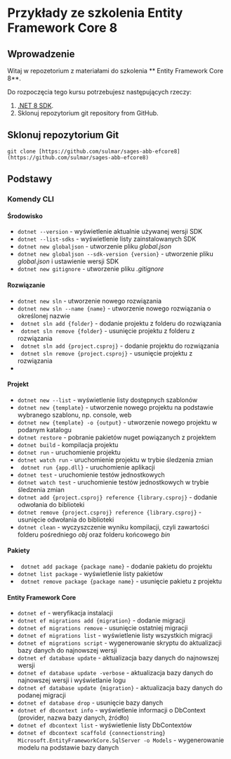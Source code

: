 # Przykłady ze szkolenia Entity Framework Core 8

## Wprowadzenie

Witaj w repozetorium z materiałami do szkolenia ** Entity Framework Core 8**.

Do rozpoczęcia tego kursu potrzebujesz następujących rzeczy:

1. [.NET 8 SDK](https://dotnet.microsoft.com/en-us/download/dotnet/8.0).
2. Sklonuj repozytorium  git repository from GitHub.

## Sklonuj repozytorium Git

```
git clone [https://github.com/sulmar/sages-abb-efcore8](https://github.com/sulmar/sages-abb-efcore8)
```

## Podstawy

### Komendy CLI

#### Środowisko
- ``` dotnet --version ``` - wyświetlenie aktualnie używanej wersji SDK
- ``` dotnet --list-sdks ``` - wyświetlenie listy zainstalowanych SDK
- ``` dotnet new globaljson ``` - utworzenie pliku _global.json_
- ``` dotnet new globaljson --sdk-version {version} ``` - utworzenie pliku _global.json_ i ustawienie wersji SDK
- ``` dotnet new gitignore ``` - utworzenie pliku _.gitignore_

#### Rozwiązanie
- ``` dotnet new sln ``` - utworzenie nowego rozwiązania
- ``` dotnet new sln --name {name} ``` - utworzenie nowego rozwiązania o określonej nazwie
- ``` dotnet sln add {folder}``` - dodanie projektu z folderu do rozwiązania
- ``` dotnet sln remove {folder}``` - usunięcie projektu z folderu z rozwiązania
- ``` dotnet sln add {project.csproj}``` - dodanie projektu do rozwiązania
- ``` dotnet sln remove {project.csproj}``` - usunięcie projektu z rozwiązania
- 
#### Projekt
- ``` dotnet new --list ``` - wyświetlenie listy dostępnych szablonów
- ``` dotnet new {template} ``` - utworzenie nowego projektu na podstawie wybranego szablonu, np. console, web
- ``` dotnet new {template} -o {output} ``` - utworzenie nowego projektu w podanym katalogu
- ``` dotnet restore ``` - pobranie pakietów nuget powiązanych z projektem
- ``` dotnet build ``` - kompilacja projektu
- ``` dotnet run ``` - uruchomienie projektu
- ``` dotnet watch run ``` - uruchomienie projektu w trybie śledzenia zmian
- ``` dotnet run {app.dll}``` - uruchomienie aplikacji
- ``` dotnet test ``` - uruchomienie testów jednostkowych
- ``` dotnet watch test ``` - uruchomienie testów jednostkowych w trybie śledzenia zmian
- ``` dotnet add {project.csproj} reference {library.csproj} ``` - dodanie odwołania do biblioteki
- ``` dotnet remove {project.csproj} reference {library.csproj} ``` - usunięcie odwołania do biblioteki
- ``` dotnet clean ``` - wyczyszczenie wyniku kompilacji, czyli zawartości folderu pośredniego _obj_ oraz folderu końcowego _bin_

#### Pakiety
- ``` dotnet add package {package name}``` - dodanie pakietu do projektu
- ``` dotnet list package ``` - wyświetlenie listy pakietów
- ``` dotnet remove package {package name}``` - usunięcie pakietu z projektu

#### Entity Framework Core
- ``` dotnet ef ``` - weryfikacja instalacji
- ``` dotnet ef migrations add {migration} ``` - dodanie migracji
- ``` dotnet ef migrations remove ``` - usunięcie ostatniej migracji
- ``` dotnet ef migrations list ``` - wyświetlenie listy wszystkich migracji
- ``` dotnet ef migrations script ``` - wygenerowanie skryptu do aktualizacji bazy danych do najnowszej wersji
- ``` dotnet ef database update ``` - aktualizacja bazy danych do najnowszej wersji
- ``` dotnet ef database update -verbose ``` - aktualizacja bazy danych do najnowszej wersji i wyświetlanie logu
- ``` dotnet ef database update {migration} ``` - aktualizacja bazy danych do podanej migracji
- ``` dotnet ef database drop ``` - usunięcie bazy danych
- ``` dotnet ef dbcontext info ``` - wyświetlenie informacji o DbContext (provider, nazwa bazy danych, źródło)
- ``` dotnet ef dbcontext list ``` - wyświetlenie listy DbContextów
- ``` dotnet ef dbcontext scaffold {connectionstring} Microsoft.EntityFrameworkCore.SqlServer -o Models ``` - wygenerowanie modelu na podstawie bazy danych

